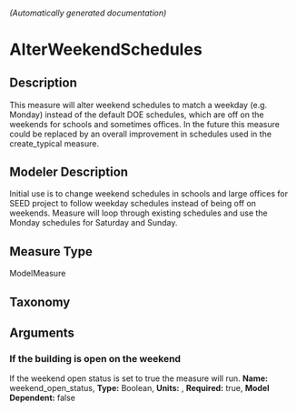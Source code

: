 

###### (Automatically generated documentation)

# AlterWeekendSchedules

## Description
This measure will alter weekend schedules to match a weekday (e.g. Monday) instead of the default DOE schedules, which are off on the weekends for schools and sometimes offices. In the future this measure could be replaced by an overall improvement in schedules used in the create_typical measure.

## Modeler Description
Initial use is to change weekend schedules in schools and large offices for SEED project to follow weekday schedules instead of being off on weekends. Measure will loop through existing schedules and use the Monday schedules for Saturday and Sunday.

## Measure Type
ModelMeasure

## Taxonomy


## Arguments


### If the building is open on the weekend
If the weekend open status is set to true the measure will run.
**Name:** weekend_open_status,
**Type:** Boolean,
**Units:** ,
**Required:** true,
**Model Dependent:** false




